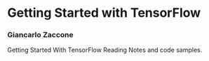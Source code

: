 # Getting Started with TensorFlow
### Giancarlo Zaccone


Getting Started With TensorFlow Reading Notes and code samples.
